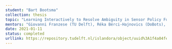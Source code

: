 ```yaml
---
student: "Bart Bootsma"
collection: thesis
topic: "Learning Interactively to Resolve Ambiguity in Sensor Policy Fusion for Robot"
mentors: "Giovanni Franzese (TU Delft), Réka Bérci-Hajnovics (DoBots), Jens Kober (TU Delft)"
date: 2021-01-11
status: completed
urllink: https://repository.tudelft.nl/islandora/object/uuid%3A1f4a04fe-f57b-46d2-87dd-2a9e1c7d30e4?collection=education
---
```

